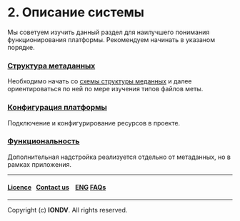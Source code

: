# 2. Описание системы
Мы советуем изучить данный раздел для наилучшего понимания функционирования платформы. Рекомендуем начинать в указаном порядке.   
### [Структура метаданных](/docs/ru/2_system_description/metadata_structure)
Необходимо начать со [схемы структуры меданных](/docs/ru/2_system_description/metadata_structure/readme.md) и далее ориентироваться по ней по мере изучения типов файлов меты. 


### [Конфигурация платформы](/docs/ru/2_system_description/platform_configuration)
Подключение и конфигурирование ресурсов в проекте.

### [Функциональность](/docs/ru/2_system_description/platform_configuration/functionality)
Дополнительная надстройка реализуется отдельно от метаданных, но в рамках приложения. 


--------------------------------------------------------------------------  


 #### [Licence](platform/licence.md)&ensp;  [Contact us](https://iondv.ru/index.html) &ensp;  [ENG](/docs/ru/2_system_description)  [FAQs](/faqs.md)          



--------------------------------------------------------------------------  

 Copyright (c) **IONDV**. All rights reserved. 